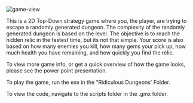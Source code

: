 ![game-view](https://user-images.githubusercontent.com/35469554/35026125-58fef356-fb06-11e7-9888-3e7ceab454b3.PNG)

This is a 2D Top-Down strategy game where you, the player, are trying to escape a randomly generated dungeon.
The complexity of the randomly generated dungeon is based on the level.
The objective is to reach the hidden relic in the fastest time, but its not that simple.
Your score is also based on how many enemies you kill, how many gems your pick up, how much health you have remaining, and how quickly you find the relic.

To view more game info, or get a quick overview of how the game looks, please see the power point presentation.

To play the game, run the exe in the "Ridiculous Dungeons' Folder.

To view the code, navigate to the scripts folder in the .gmx folder.
